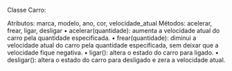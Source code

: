 Classe Carro:

Atributos: marca, modelo, ano, cor, velocidade_atual
Métodos: acelerar, frear, ligar, desligar
•	acelerar(quantidade): aumenta a velocidade atual do carro pela quantidade especificada.
•	frear(quantidade): diminui a velocidade atual do carro pela quantidade especificada, sem deixar que a velocidade fique negativa.
•	ligar(): altera o estado do carro para ligado.
•	desligar(): altera o estado do carro para desligado e zera a velocidade atual.
